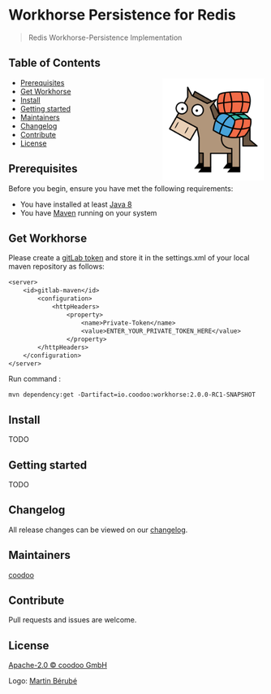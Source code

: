 # Workhorse Persistence for Redis

> Redis Workhorse-Persistence Implementation

## Table of Contents
<img align="right" height="200px" src="logo.png">

- [Prerequisites](#prerequisites)
- [Get Workhorse](#get-workhorse)
- [Install](#install)
- [Getting started](#getting-started)
- [Maintainers](#maintainers)
- [Changelog](#changelog)
- [Contribute](#contribute)
- [License](#license)
  

## Prerequisites

Before you begin, ensure you have met the following requirements:
* You have installed at least [Java 8](http://www.oracle.com/technetwork/java/javase/downloads/jdk8-downloads-2133151.html)
* You have [Maven](https://maven.apache.org/download.cgi) running on your system
  
## Get Workhorse
  
Please create a [gitLab token](https://gitlab.coodoo.io/profile/personal_access_tokens) and store it in the settings.xml of your local maven repository as follows:

```
<server>
	<id>gitlab-maven</id>
		<configuration>
			<httpHeaders>
				<property>
					<name>Private-Token</name>
					<value>ENTER_YOUR_PRIVATE_TOKEN_HERE</value>
				</property>
		</httpHeaders>
	</configuration>
</server>
```

Run command :

```
mvn dependency:get -Dartifact=io.coodoo:workhorse:2.0.0-RC1-SNAPSHOT
```

## Install

TODO


## Getting started

TODO


## Changelog

All release changes can be viewed on our [changelog](./CHANGELOG.md).


## Maintainers

[coodoo](https://github.com/orgs/coodoo-io/people)


## Contribute

Pull requests and issues are welcome.


## License

[Apache-2.0 © coodoo GmbH](./LICENSE)

Logo: [Martin Bérubé](http://www.how-to-draw-funny-cartoons.com)
  
